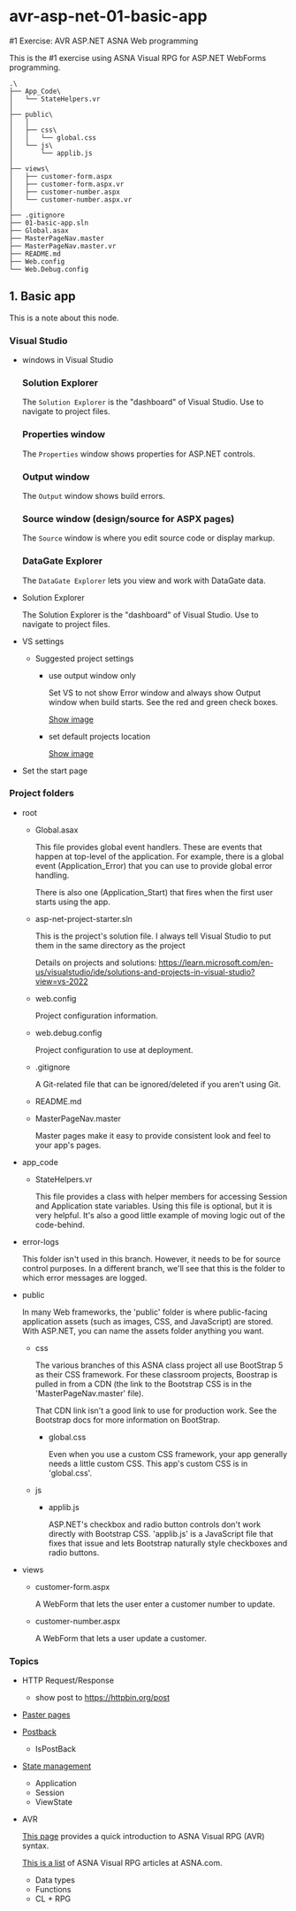 # avr-asp-net-01-basic-app

#1 Exercise: AVR ASP.NET ASNA Web programming

This is the #1 exercise using ASNA Visual RPG for ASP.NET WebForms programming. 

```
.\
├── App_Code\
│   └── StateHelpers.vr
│
├── public\
│   │
│   ├── css\
│   │   └── global.css
│   └── js\
│       └── applib.js
│
├── views\
│   ├── customer-form.aspx
│   ├── customer-form.aspx.vr
│   ├── customer-number.aspx
│   └── customer-number.aspx.vr
│
├── .gitignore
├── 01-basic-app.sln
├── Global.asax
├── MasterPageNav.master
├── MasterPageNav.master.vr
├── README.md
├── Web.config
└── Web.Debug.config
```

## 1. Basic app

This is a note about this node.


### Visual Studio

- windows in Visual Studio 

  ### Solution Explorer
  The `Solution Explorer` is the "dashboard" of Visual Studio. Use to  navigate to project files.
  
  ### Properties window
  The `Properties` window shows properties for ASP.NET controls.
  
  ### Output window
  The `Output` window shows build errors.
  
  ### Source window (design/source for ASPX pages)
  The `Source` window is where you edit source code or display markup.
  
  ### DataGate Explorer
  The `DataGate Explorer` lets you view and work with DataGate data.
  
- Solution Explorer

  The Solution Explorer is the "dashboard" of Visual Studio. Use to  navigate to project files.
  
- VS settings

	- Suggested project settings

		- use output window only

		  Set VS to not show Error window and always show Output window when build starts. See the red and green check boxes.
		  
		  [Show image](https://asna-assets.nyc3.cdn.digitaloceanspaces.com/images/asp-net-training/vs-prog-sol-general-settings.png)
		  
		- set default projects location
		
		  [Show image](https://asna-assets.nyc3.cdn.digitaloceanspaces.com/images/asp-net-training/visual-studio-projects-default-location.png)
		  
	
- Set the start page

### Project folders

- root

	- Global.asax

	  This file provides global event handlers. These are events that happen at top-level of the application. For example, there is a global event (Application_Error) that you can use to provide global error handling. 
	  
	  There is also one (Application_Start) that fires when the first user  starts using the app. 
	  
	- asp-net-project-starter.sln

	  This is the project's solution file. I always tell Visual Studio to put them in the same directory as the project
	  
	  Details on projects and solutions:
	  https://learn.microsoft.com/en-us/visualstudio/ide/solutions-and-projects-in-visual-studio?view=vs-2022
	  
	- web.config

	  Project configuration information. 
	  
	- web.debug.config

	  Project configuration to use at deployment.
	  
	- .gitignore

	  A Git-related file that can be ignored/deleted if you aren't using Git.
	  
	- README.md
	- MasterPageNav.master

	  Master pages make it easy to provide consistent look and feel to your app's pages.
	
- app_code

	- StateHelpers.vr

	  This file provides a class with helper members for accessing Session and Application state variables. Using this file is optional, but it is very helpful. It's also a good little example of moving logic out of the code-behind.
	
- error-logs

  This folder isn't used in this branch. However, it needs to be for source control purposes. In a different branch, we'll see that this is the folder to which error messages are logged.
  
- public

  In many Web frameworks, the 'public' folder is where public-facing application assets (such as images, CSS, and JavaScript) are stored. With ASP.NET, you can name the assets folder anything you want. 
  
	- css

	  The various branches of this ASNA class project all use BootStrap 5 as their CSS framework. For these classroom projects, Boostrap is pulled in from a CDN (the link to the Bootstrap CSS is in the 'MasterPageNav.master' file).
	  
	  That CDN link isn't a good link to use for production work. See the Bootstrap docs for more information on BootStrap. 
	  
	  
		- global.css

		  Even when you use a custom CSS framework, your app generally needs a little custom CSS. This app's custom CSS is in 'global.css'.
		
	- js

		- applib.js

		  ASP.NET's checkbox and radio button controls don't work directly with Bootstrap CSS. 'applib.js' is a JavaScript file that fixes that issue and lets Bootstrap naturally style checkboxes and radio buttons.
	
- views

	- customer-form.aspx

	  A WebForm that lets the user enter a customer number to update.
	  
	- customer-number.aspx

	  A WebForm that lets a user update a customer.
	  
### Topics

- HTTP Request/Response

	- show post to https://httpbin.org/post

- [Paster pages](https://learn.microsoft.com/en-us/previous-versions/aspnet/wtxbf3hh(v=vs.100))

- [Postback](https://learn.microsoft.com/en-us/dotnet/api/system.web.ui.page.ispostback?view=netframework-4.8.1)

	- IsPostBack

- [State management](https://www.c-sharpcorner.com/UploadFile/b926a6/state-management-concept-in-Asp-Net/)

	- Application
	- Session
	- ViewState

- AVR

  [This page](https://asna.com/en/kb/getting-to-know-asna-visual-rpg/) provides a quick introduction to ASNA Visual RPG (AVR) syntax.
  
  [This is a list](https://asna.com/en/tag/visual-rpg/) of ASNA Visual RPG articles at ASNA.com.
  
	- Data types
	- Functions
	- CL + RPG

